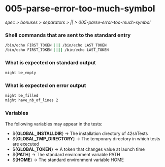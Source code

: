 # 005-parse-error-too-much-symbol

*spec > bonuses > separators > || > 005-parse-error-too-much-symbol*

### Shell commands that are sent to the standard entry

```bash
/bin/echo FIRST_TOKEN ||| /bin/echo LAST_TOKEN
/bin/echo FIRST_TOKEN |||| /bin/echo LAST_TOKEN

```

### What is expected on standard output

```bash
might be_empty

```

### What is expected on error output

```bash
might be_filled
might have_nb_of_lines 2

```

### Variables

The following variables may appear in the tests:

* ${**GLOBAL_INSTALLDIR**} -> The installation directory of 42shTests
* ${**GLOBAL_TMP_DIRECTORY**} -> The temporary directory in which tests are executed
* ${**GLOBAL_TOKEN**} -> A token that changes value at launch time
* ${**PATH**} -> The standard environment variable PATH
* ${**HOME**} -> The standard environment variable HOME
